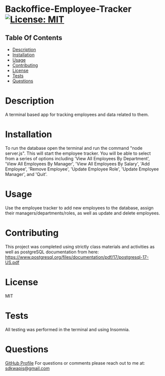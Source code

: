 # Backoffice-Employee-Tracker 	 [![License: MIT](https://img.shields.io/badge/License-MIT-yellow.svg)](https://opensource.org/licenses/MIT) 

## Table Of Contents
- [Description](#description)
- [Installation](#installation)
- [Usage](#usage)
- [Contributing](#contributing)
- [License](#license)
- [Tests](#tests)
- [Questions](#questions)



# Description
A terminal based app for tracking employees and data related to them.

# Installation
To run the database open the terminal and run the command "node server.js". This will start the employee tracker. You will be able to select from a series of options including 'View All Employees By Department', 'View All Employees By Manager', 'View All Employees By Salary', 'Add Employee', 'Remove Employee', 'Update Employee Role', 'Update Employee Manager', and 'Quit'.

# Usage
Use the employee tracker to add new employees to the database, assign their managers/departments/roles, as well as update and delete employees.

# Contributing
This project was completed using strictly class materials and activities as well as postgreSQL documentation from here: 
https://www.postgresql.org/files/documentation/pdf/17/postgresql-17-US.pdf

# License
MIT

# Tests
All testing was performed in the terminal and using Insomnia.

# Questions
[GitHub Profile](https://github.com/SDKwapis)
For questions or comments please reach out to me at: sdkwapis@gmail.com